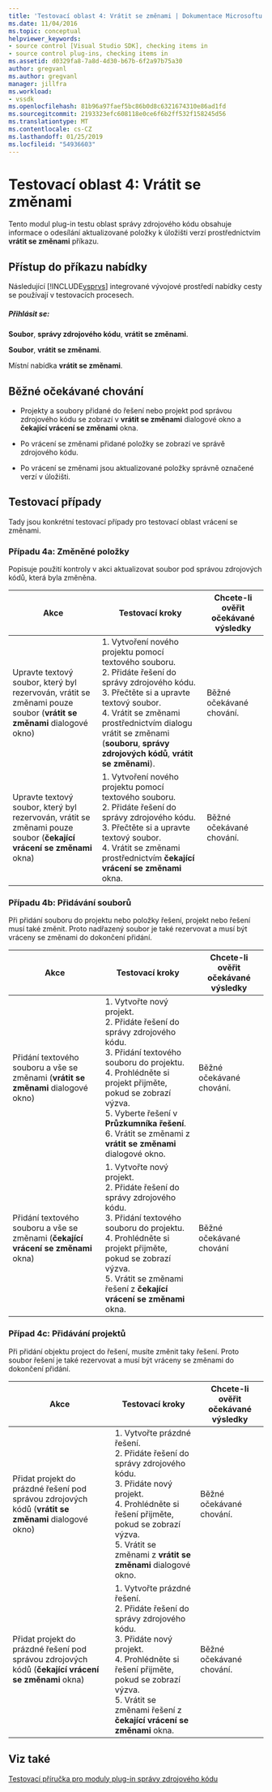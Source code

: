 ```yaml
---
title: 'Testovací oblast 4: Vrátit se změnami | Dokumentace Microsoftu'
ms.date: 11/04/2016
ms.topic: conceptual
helpviewer_keywords:
- source control [Visual Studio SDK], checking items in
- source control plug-ins, checking items in
ms.assetid: d0329fa8-7a8d-4d30-b67b-6f2a97b75a30
author: gregvanl
ms.author: gregvanl
manager: jillfra
ms.workload:
- vssdk
ms.openlocfilehash: 81b96a97faef5bc86b0d8c6321674310e86ad1fd
ms.sourcegitcommit: 2193323efc608118e0ce6f6b2ff532f158245d56
ms.translationtype: MT
ms.contentlocale: cs-CZ
ms.lasthandoff: 01/25/2019
ms.locfileid: "54936603"
---
```

# <a name="test-area-4-check-in"></a>Testovací oblast 4: Vrátit se změnami
Tento modul plug-in testu oblast správy zdrojového kódu obsahuje informace o odesílání aktualizované položky k úložišti verzí prostřednictvím **vrátit se změnami** příkazu.  
  
## <a name="command-menu-access"></a>Přístup do příkazu nabídky  
 Následující [!INCLUDE[vsprvs](../../code-quality/includes/vsprvs_md.md)] integrované vývojové prostředí nabídky cesty se používají v testovacích procesech.  
  
##### <a name="check-in"></a>Přihlásit se:  
 **Soubor**, **správy zdrojového kódu**, **vrátit se změnami**.  
  
 **Soubor**, **vrátit se změnami**.  
  
 Místní nabídka **vrátit se změnami**.  
  
## <a name="common-expected-behavior"></a>Běžné očekávané chování  
  
-   Projekty a soubory přidané do řešení nebo projekt pod správou zdrojového kódu se zobrazí v **vrátit se změnami** dialogové okno a **čekající vrácení se změnami** okna.  
  
-   Po vrácení se změnami přidané položky se zobrazí ve správě zdrojového kódu.  
  
-   Po vrácení se změnami jsou aktualizované položky správně označené verzí v úložišti.  
  
## <a name="test-cases"></a>Testovací případy  
 Tady jsou konkrétní testovací případy pro testovací oblast vrácení se změnami.  
  
### <a name="case-4a-modified-items"></a>Případu 4a: Změněné položky  
 Popisuje použití kontroly v akci aktualizovat soubor pod správou zdrojových kódů, která byla změněna.  
  
|Akce|Testovací kroky|Chcete-li ověřit očekávané výsledky|  
|------------|----------------|--------------------------------|  
|Upravte textový soubor, který byl rezervován, vrátit se změnami pouze soubor (**vrátit se změnami** dialogové okno)|1.  Vytvoření nového projektu pomocí textového souboru.<br />2.  Přidáte řešení do správy zdrojového kódu.<br />3.  Přečtěte si a upravte textový soubor.<br />4.  Vrátit se změnami prostřednictvím dialogu vrátit se změnami (**souboru**, **správy zdrojových kódů**, **vrátit se změnami**).|Běžné očekávané chování.|  
|Upravte textový soubor, který byl rezervován, vrátit se změnami pouze soubor (**čekající vrácení se změnami** okna)|1.  Vytvoření nového projektu pomocí textového souboru.<br />2.  Přidáte řešení do správy zdrojového kódu.<br />3.  Přečtěte si a upravte textový soubor.<br />4.  Vrátit se změnami prostřednictvím **čekající vrácení se změnami** okna.|Běžné očekávané chování.|  
  
### <a name="case-4b-adding-files"></a>Případu 4b: Přidávání souborů  
 Při přidání souboru do projektu nebo položky řešení, projekt nebo řešení musí také změnit. Proto nadřazený soubor je také rezervovat a musí být vráceny se změnami do dokončení přidání.  
  
|Akce|Testovací kroky|Chcete-li ověřit očekávané výsledky|  
|------------|----------------|--------------------------------|  
|Přidání textového souboru a vše se změnami (**vrátit se změnami** dialogové okno)|1.  Vytvořte nový projekt.<br />2.  Přidáte řešení do správy zdrojového kódu.<br />3.  Přidání textového souboru do projektu.<br />4.  Prohlédněte si projekt přijměte, pokud se zobrazí výzva.<br />5.  Vyberte řešení v **Průzkumníka řešení**.<br />6.  Vrátit se změnami z **vrátit se změnami** dialogové okno.|Běžné očekávané chování.|  
|Přidání textového souboru a vše se změnami (**čekající vrácení se změnami** okna)|1.  Vytvořte nový projekt.<br />2.  Přidáte řešení do správy zdrojového kódu.<br />3.  Přidání textového souboru do projektu.<br />4.  Prohlédněte si projekt přijměte, pokud se zobrazí výzva.<br />5.  Vrátit se změnami řešení z **čekající vrácení se změnami** okna.|Běžné očekávané chování|  
  
### <a name="case-4c-adding-projects"></a>Případ 4c: Přidávání projektů  
 Při přidání objektu project do řešení, musíte změnit taky řešení. Proto soubor řešení je také rezervovat a musí být vráceny se změnami do dokončení přidání.  
  
|Akce|Testovací kroky|Chcete-li ověřit očekávané výsledky|  
|------------|----------------|--------------------------------|  
|Přidat projekt do prázdné řešení pod správou zdrojových kódů (**vrátit se změnami** dialogové okno)|1.  Vytvořte prázdné řešení.<br />2.  Přidáte řešení do správy zdrojového kódu.<br />3.  Přidáte nový projekt.<br />4.  Prohlédněte si řešení přijměte, pokud se zobrazí výzva.<br />5.  Vrátit se změnami z **vrátit se změnami** dialogové okno.|Běžné očekávané chování.|  
|Přidat projekt do prázdné řešení pod správou zdrojových kódů (**čekající vrácení se změnami** okna)|1.  Vytvořte prázdné řešení.<br />2.  Přidáte řešení do správy zdrojového kódu.<br />3.  Přidáte nový projekt.<br />4.  Prohlédněte si řešení přijměte, pokud se zobrazí výzva.<br />5.  Vrátit se změnami řešení z **čekající vrácení se změnami** okna.|Běžné očekávané chování.|  
  
## <a name="see-also"></a>Viz také  
 [Testovací příručka pro moduly plug-in správy zdrojového kódu](../../extensibility/internals/test-guide-for-source-control-plug-ins.md)